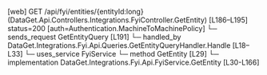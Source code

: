[web] GET /api/fyi/entities/{entityId:long}  (DataGet.Api.Controllers.Integrations.FyiController.GetEntity)  [L186–L195] status=200 [auth=Authentication.MachineToMachinePolicy]
  └─ sends_request GetEntityQuery [L191]
    └─ handled_by DataGet.Integrations.Fyi.Api.Queries.GetEntityQueryHandler.Handle [L18–L33]
      └─ uses_service FyiService
        └─ method GetEntity [L29]
          └─ implementation DataGet.Integrations.Fyi.Api.FyiService.GetEntity [L30-L166]

